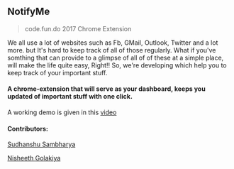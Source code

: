 ## NotifyMe
> code.fun.do 2017 Chrome Extension

We all use a lot of websites such as Fb, GMail, Outlook, Twitter and a lot more. but It's hard to keep track of all of 
those regularly. What if you've somthing that can provide to a glimpse of all of of these at a simple place, will make
the life quite easy, Right!!
So, we're developing which help you to keep track of your important stuff.

#### A chrome-extension that will serve as your dashboard, keeps you updated of important stuff with one click.

A working demo is given in this [video](https://youtu.be/iMNjzHnxy5s)

#### Contributors:

[Sudhanshu Sambharya](https://github.com/sudwebd)

[Nisheeth Golakiya](https://github.com/nisheeth-golakiya)
